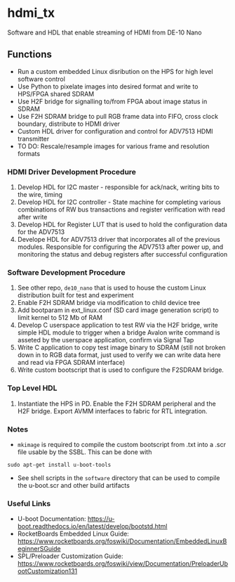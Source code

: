 # hdmi_tx
Software and HDL that enable streaming of HDMI from DE-10 Nano

## Functions
* Run a custom embedded Linux disribution on the HPS for high level software control
* Use Python to pixelate images into desired format and write to HPS/FPGA shared SDRAM
* Use H2F bridge for signalling to/from FPGA about image status in SDRAM
* Use F2H SDRAM bridge to pull RGB frame data into FIFO, cross clock boundary, distribute to HDMI driver
* Custom HDL driver for configuration and control for ADV7513 HDMI transmitter
* TO DO: Rescale/resample images for various frame and resolution formats

### HDMI Driver Development Procedure
1. Develop HDL for I2C master - responsible for ack/nack, writing bits to the wire, timing
2. Develop HDL for I2C controller - State machine for completing various combinations of RW bus transactions and register verification with read after write
3. Develop HDL for Register LUT that is used to hold the configuration data for the ADV7513
4. Develope HDL for ADV7513 driver that incorporates all of the previous modules. Responsible for configuring the ADV7513 after power up, and monitoring the status and debug registers after successful configuration

### Software Development Procedure
1. See other repo, ```de10_nano``` that is used to house the custom Linux distribution built for test and experiment
2. Enable F2H SDRAM bridge via modification to child device tree
3. Add bootparam in ext_linux.conf (SD card image generation script) to limit kernel to 512 Mb of RAM
4. Develop C userspace application to test RW via the H2F bridge, write simple HDL module to trigger when a bridge Avalon write command is asseted by the userspace application, confirm via Signal Tap
5. Write C application to copy test image binary to SDRAM (still not broken down in to RGB data format, just used to verify we can write data here and read via FPGA SDRAM interface)
6. Write custom bootscript that is used to configure the F2SDRAM bridge.

### Top Level HDL
1. Instantiate the HPS in PD. Enable the F2H SDRAM peripheral and the H2F bridge. Export AVMM interfaces to fabric for RTL integration.

### Notes
* ```mkimage``` is required to compile the custom bootscript from .txt into a .scr file usable by the SSBL. This can be done with
```
sudo apt-get install u-boot-tools
```
* See shell scripts in the ```software``` directory that can be used to compile the u-boot.scr and other build artifacts

###  Useful Links
* U-boot Documentation: https://u-boot.readthedocs.io/en/latest/develop/bootstd.html
* RocketBoards Embedded Linux Guide: https://www.rocketboards.org/foswiki/Documentation/EmbeddedLinuxBeginnerSGuide
* SPL/Preloader Customization Guide: https://www.rocketboards.org/foswiki/view/Documentation/PreloaderUbootCustomization131
